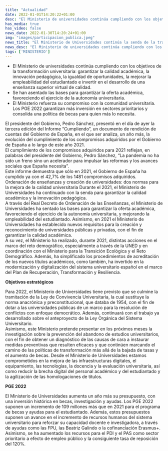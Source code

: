 ```yaml
---
title: "Actualidad"   
date: 2022-01-01T14:20:22+01:00
desc: "El Ministerio de universidades continúa cumpliendo con los objetivos de la transformación universitaria: garantizar la calidad académica, la innovación pedagógica, la igualdad de oportunidades, la mejorar la empleabilidad del estudiantado e invertir en el desarrollo de una enseñanza superior virtual de calidad."
has_media: true
has_video: false
news_date: 2022-01-30T14:20:24+01:00
img: "images/participacion_publica.jpeg"
news_title: "El Ministerio de Universidades continúa la senda de la transformación del sistema universitario"
news_desc: "El Ministerio de universidades continúa cumpliendo con los objetivos de la transformación universitaria: garantizar la calidad académica, la innovación pedagógica, la igualdad de oportunidades, la mejorar la empleabilidad del estudiantado e invertir en el desarrollo de una enseñanza superior virtual de calidad."
tags: ['MINISTERIO']
---
```

- El Ministerio de universidades continúa cumpliendo con los objetivos de la transformación universitaria: garantizar la calidad académica, la innovación pedagógica, la igualdad de oportunidades, la mejorar la empleabilidad del estudiantado e invertir en el desarrollo de una enseñanza superior virtual de calidad.
- Se han asentado las bases para garantizar la oferta académica, favoreciendo el ejercicio de la autonomía universitaria.
- El Ministerio refuerza su compromiso con la comunidad universitaria. Los PGE 2022 garantizan más inversión en sectores prioritarios y consolida una política de becas para quien más lo necesita.  
  
El presidente del Gobierno, Pedro Sánchez, presentó en el día de ayer la tercera edición del Informe “Cumpliendo”, un documento de rendición de cuentas del Gobierno de España, en el que ser analiza, un año más, la evolución del cumplimiento de los compromisos adquiridos por el Gobierno de España a lo largo de este año 2021.   
El cumplimiento de los compromisos adquiridos para 2021 reflejan, en palabras del presidente del Gobierno, Pedro Sánchez, “La pandemia no ha sido un freno sino un acelerador para impulsar las reformas y los avances sociales que España necesita”.  
Este informe demuestra que sólo en 2021, el Gobierno de España ha cumplido ya con el 42,7% de los 1481 compromisos adquiridos.  
Ordenación de enseñanzas y creación de universidades: dos normas para la mejora de la calidad universitaria
Durante el 2021, el Ministerio de Universidades ha continuado con la senda para garantizar la calidad académica y la innovación pedagógica.  
A través del Real Decreto de Ordenación de las Enseñanzas, el Ministerio de Universidades ha sentado las bases para garantizar la oferta académica, favoreciendo el ejercicio de la autonomía universitaria, y mejorando la empleabilidad del estudiantado. Asimismo, en 2021 el Ministerio de Universidades ha establecido nuevos requisitos para la creación y reconocimiento de universidades públicas y privadas, con el fin de garantizar la calidad académica.  
A su vez, el Ministerio ha realizado, durante 2021, distintas acciones en el marco del reto demográfico, especialmente a través de la UNED y en coordinación con el Ministerio para la Transición Ecológica y el Reto Demográfico.
Además, ha simplificado los procedimientos de acreditación de los nuevos títulos académicos, como también, ha invertido en la modernización y digitalización del sistema universitario español en el marco del Plan de Recuperación, Transformación y Resiliencia.  

**Objetivos estratégicos**  

Para 2022, el Ministerio de Universidades tiene previsto que se culmine la tramitación de la Ley de Convivencia Universitaria, la cual sustituye la norma anacrónica y preconstitucional, que databa de 1954, con el fin de dotar a las universidades públicas de un marco para la resolución de conflictos con enfoque democrático. Además, continuará con el trabajo ya desarrollado sobre el anteproyecto de la Ley Orgánica del Sistema Universitario.  
Asimismo, este Ministerio pretende presentar en los próximos meses la investigación sobre la prevención del abandono de estudios universitarios, con el fin de obtener un diagnóstico de las causas de cara a instaurar medidas preventivas que resulten eficaces y que continúen marcando el camino de las políticas de transformación más allá de la bajada de tasas y el aumento de becas.
Desde el Ministerio de Universidades estamos comprometidos en la mejora de las infraestructuras digitales, el equipamiento, las tecnologías, la docencia y la evaluación universitaria, así como reducir la brecha digital del personal académico y del estudiantado y la agilización de las homologaciones de títulos.  

**PGE 2022**  

El Ministerio de Universidades aumenta un año más su presupuesto, con una inversión histórica en becas, investigación y ayudas.  Los PGE 2022 suponen un incremento de 109 millones más que en 2021 para el programa de becas y ayudas para el estudiantado. Además, estos presupuestos suponen un avance en el incremento de recursos humanos del sistema universitario para reforzar su capacidad docente e investigadora, a través de ayudas como las FPU, las Beatriz Galindo o la cofinanciación Erasmus+. Asimismo, se ha aumentado los recursos para el PDI y el PAS como sector prioritario a efecto de empleo público y la consiguiente tasa de reposición del 120%.  